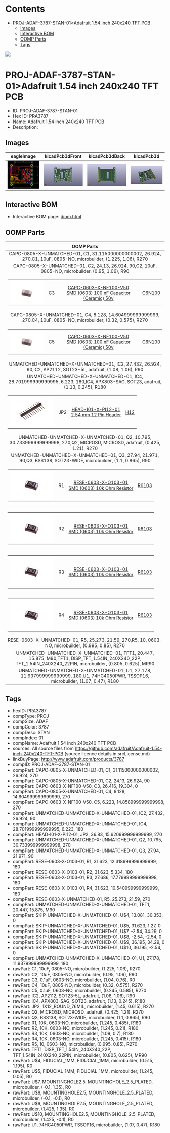 



Contents
========

* [PROJ-ADAF-3787-STAN-01>Adafruit 1.54 inch 240x240 TFT PCB](#proj-adaf-3787-stan-01adafruit-154-inch-240x240-tft-pcb)
	* [Images](#images)
	* [Interactive BOM](#interactive-bom)
	* [OOMP Parts](#oomp-parts)
	* [Tags](#tags)
  
![][im]
# PROJ-ADAF-3787-STAN-01>Adafruit 1.54 inch 240x240 TFT PCB

- ID: PROJ-ADAF-3787-STAN-01
- Hex ID: PRA3787
- Name: Adafruit 1.54 inch 240x240 TFT PCB
- Description: 

## Images
  
  

|eagleImage|kicadPcb3dFront|kicadPcb3dBack|kicadPcb3d|
| :---: | :---: | :---: | :---: |
|[![eagleImage](eagleImage_140.png)](eagleImage_600.png)|[![kicadPcb3dFront](kicadPcb3dFront_140.png)](kicadPcb3dFront_600.png)|[![kicadPcb3dBack](kicadPcb3dBack_140.png)](kicadPcb3dBack_600.png)|[![kicadPcb3d](kicadPcb3d_140.png)](kicadPcb3d_600.png)|

## Interactive BOM

- Interactive BOM page: [ibom.html](kicad/bom/ibom.html)

## OOMP Parts
  

|OOMP Parts|
| :---: |
|CAPC-0805-X-UNMATCHED-01, C1, 31.115000000000002, 26.924, 270,C1, 10uF, 0805-NO, microbuilder, (1.225, 1.06), R270|
|CAPC-0805-X-UNMATCHED-01, C2, 24.13, 26.924, 90,C2, 10uF, 0805-NO, microbuilder, (0.95, 1.06), R90|
|<table><tr><td>![CAPC-0603-X-NF100-V50](https://raw.githubusercontent.com/oomlout/oomlout_OOMP_parts/main/CAPC-0603-X-NF100-V50/image_140.jpg)</td><td> C3</td><td>[CAPC-0603-X-NF100-V50<br>SMD (0603) 100 nF Capacitor (Ceramic) 50v](https://github.com/oomlout/oomlout_OOMP_parts/tree/main/CAPC-0603-X-NF100-V50/)</td><td>[C6N100](https://github.com/oomlout/oomlout_OOMP_parts/tree/main/CAPC-0603-X-NF100-V50/)</td></tr></table>|
|CAPC-0805-X-UNMATCHED-01, C4, 8.128, 14.604999999999999, 270,C4, 10uF, 0805-NO, microbuilder, (0.32, 0.575), R270|
|<table><tr><td>![CAPC-0603-X-NF100-V50](https://raw.githubusercontent.com/oomlout/oomlout_OOMP_parts/main/CAPC-0603-X-NF100-V50/image_140.jpg)</td><td> C5</td><td>[CAPC-0603-X-NF100-V50<br>SMD (0603) 100 nF Capacitor (Ceramic) 50v](https://github.com/oomlout/oomlout_OOMP_parts/tree/main/CAPC-0603-X-NF100-V50/)</td><td>[C6N100](https://github.com/oomlout/oomlout_OOMP_parts/tree/main/CAPC-0603-X-NF100-V50/)</td></tr></table>|
|UNMATCHED-UNMATCHED-X-UNMATCHED-01, IC2, 27.432, 26.924, 90,IC2, AP2112, SOT23-5L, adafruit, (1.08, 1.06), R90|
|UNMATCHED-UNMATCHED-X-UNMATCHED-01, IC4, 28.701999999999995, 6.223, 180,IC4, APX803-SAG, SOT23, adafruit, (1.13, 0.245), R180|
|<table><tr><td>![HEAD-I01-X-PI12-01](https://raw.githubusercontent.com/oomlout/oomlout_OOMP_parts/main/HEAD-I01-X-PI12-01/image_140.jpg)</td><td> JP2</td><td>[HEAD-I01-X-PI12-01<br>2.54 mm 12 Pin Header](https://github.com/oomlout/oomlout_OOMP_parts/tree/main/HEAD-I01-X-PI12-01/)</td><td>[H12](https://github.com/oomlout/oomlout_OOMP_parts/tree/main/HEAD-I01-X-PI12-01/)</td></tr></table>|
|UNMATCHED-UNMATCHED-X-UNMATCHED-01, Q2, 10.795, 30.733999999999998, 270,Q2, MICROSD, MICROSD, adafruit, (0.425, 1.21), R270|
|UNMATCHED-UNMATCHED-X-UNMATCHED-01, Q3, 27.94, 21.971, 90,Q3, BSS138, SOT23-WIDE, microbuilder, (1.1, 0.865), R90|
|<table><tr><td>![RESE-0603-X-O103-01](https://raw.githubusercontent.com/oomlout/oomlout_OOMP_parts/main/RESE-0603-X-O103-01/image_140.jpg)</td><td> R1</td><td>[RESE-0603-X-O103-01<br>SMD (0603) 10k Ohm Resistor](https://github.com/oomlout/oomlout_OOMP_parts/tree/main/RESE-0603-X-O103-01/)</td><td>[R6103](https://github.com/oomlout/oomlout_OOMP_parts/tree/main/RESE-0603-X-O103-01/)</td></tr></table>|
|<table><tr><td>![RESE-0603-X-O103-01](https://raw.githubusercontent.com/oomlout/oomlout_OOMP_parts/main/RESE-0603-X-O103-01/image_140.jpg)</td><td> R2</td><td>[RESE-0603-X-O103-01<br>SMD (0603) 10k Ohm Resistor](https://github.com/oomlout/oomlout_OOMP_parts/tree/main/RESE-0603-X-O103-01/)</td><td>[R6103](https://github.com/oomlout/oomlout_OOMP_parts/tree/main/RESE-0603-X-O103-01/)</td></tr></table>|
|<table><tr><td>![RESE-0603-X-O103-01](https://raw.githubusercontent.com/oomlout/oomlout_OOMP_parts/main/RESE-0603-X-O103-01/image_140.jpg)</td><td> R3</td><td>[RESE-0603-X-O103-01<br>SMD (0603) 10k Ohm Resistor](https://github.com/oomlout/oomlout_OOMP_parts/tree/main/RESE-0603-X-O103-01/)</td><td>[R6103](https://github.com/oomlout/oomlout_OOMP_parts/tree/main/RESE-0603-X-O103-01/)</td></tr></table>|
|<table><tr><td>![RESE-0603-X-O103-01](https://raw.githubusercontent.com/oomlout/oomlout_OOMP_parts/main/RESE-0603-X-O103-01/image_140.jpg)</td><td> R4</td><td>[RESE-0603-X-O103-01<br>SMD (0603) 10k Ohm Resistor](https://github.com/oomlout/oomlout_OOMP_parts/tree/main/RESE-0603-X-O103-01/)</td><td>[R6103](https://github.com/oomlout/oomlout_OOMP_parts/tree/main/RESE-0603-X-O103-01/)</td></tr></table>|
|RESE-0603-X-UNMATCHED-01, R5, 25.273, 21.59, 270,R5, 10, 0603-NO, microbuilder, (0.995, 0.85), R270|
|UNMATCHED-UNMATCHED-X-UNMATCHED-01, TFT1, 20.447, 15.875, M90,TFT1, DISP_TFT_1.54IN_240X240_22P, TFT_1.54IN_240X240_22PIN, microbuilder, (0.805, 0.625), MR90|
|UNMATCHED-UNMATCHED-X-UNMATCHED-01, U1, 27.178, 11.937999999999999, 180,U1, 74HC4050PWR, TSSOP16, microbuilder, (1.07, 0.47), R180|

## Tags

- hexID: PRA3787
- oompType: PROJ
- oompSize: ADAF
- oompColor: 3787
- oompDesc: STAN
- oompIndex: 01
- oompName: Adafruit 1.54 inch 240x240 TFT PCB
- sources: All source files from https://github.com/adafruit/Adafruit-1.54-inch-240x240-TFT-PCB (source licence details in srcLicense.md)
- linkBuyPage: http://www.adafruit.com/products/3787
- oompID: PROJ-ADAF-3787-STAN-01
- oompPart: CAPC-0805-X-UNMATCHED-01, C1, 31.115000000000002, 26.924, 270
- oompPart: CAPC-0805-X-UNMATCHED-01, C2, 24.13, 26.924, 90
- oompPart: CAPC-0603-X-NF100-V50, C3, 26.416, 19.304, 0
- oompPart: CAPC-0805-X-UNMATCHED-01, C4, 8.128, 14.604999999999999, 270
- oompPart: CAPC-0603-X-NF100-V50, C5, 6.223, 14.858999999999998, 270
- oompPart: UNMATCHED-UNMATCHED-X-UNMATCHED-01, IC2, 27.432, 26.924, 90
- oompPart: UNMATCHED-UNMATCHED-X-UNMATCHED-01, IC4, 28.701999999999995, 6.223, 180
- oompPart: HEAD-I01-X-PI12-01, JP2, 36.83, 15.620999999999999, 270
- oompPart: UNMATCHED-UNMATCHED-X-UNMATCHED-01, Q2, 10.795, 30.733999999999998, 270
- oompPart: UNMATCHED-UNMATCHED-X-UNMATCHED-01, Q3, 27.94, 21.971, 90
- oompPart: RESE-0603-X-O103-01, R1, 31.623, 12.318999999999999, 180
- oompPart: RESE-0603-X-O103-01, R2, 31.623, 5.334, 180
- oompPart: RESE-0603-X-O103-01, R3, 27.686, 17.779999999999998, 180
- oompPart: RESE-0603-X-O103-01, R4, 31.623, 10.540999999999999, 180
- oompPart: RESE-0603-X-UNMATCHED-01, R5, 25.273, 21.59, 270
- oompPart: UNMATCHED-UNMATCHED-X-UNMATCHED-01, TFT1, 20.447, 15.875, M90
- oompPart: SKIP-UNMATCHED-X-UNMATCHED-01, U$4, 13.081, 30.353, 0
- oompPart: SKIP-UNMATCHED-X-UNMATCHED-01, U$5, 31.623, 1.27, 0
- oompPart: SKIP-UNMATCHED-X-UNMATCHED-01, U$7, -2.54, 34.29, 0
- oompPart: SKIP-UNMATCHED-X-UNMATCHED-01, U$8, -2.54, -2.54, 0
- oompPart: SKIP-UNMATCHED-X-UNMATCHED-01, U$9, 36.195, 34.29, 0
- oompPart: SKIP-UNMATCHED-X-UNMATCHED-01, U$10, 36.195, -2.54, 0
- oompPart: UNMATCHED-UNMATCHED-X-UNMATCHED-01, U1, 27.178, 11.937999999999999, 180
- rawPart: C1, 10uF, 0805-NO, microbuilder, (1.225, 1.06), R270
- rawPart: C2, 10uF, 0805-NO, microbuilder, (0.95, 1.06), R90
- rawPart: C3, 0.1uF, 0603-NO, microbuilder, (1.04, 0.76), R0
- rawPart: C4, 10uF, 0805-NO, microbuilder, (0.32, 0.575), R270
- rawPart: C5, 0.1uF, 0603-NO, microbuilder, (0.245, 0.585), R270
- rawPart: IC2, AP2112, SOT23-5L, adafruit, (1.08, 1.06), R90
- rawPart: IC4, APX803-SAG, SOT23, adafruit, (1.13, 0.245), R180
- rawPart: JP2, 1X12_ROUND_76MIL, microbuilder, (1.45, 0.615), R270
- rawPart: Q2, MICROSD, MICROSD, adafruit, (0.425, 1.21), R270
- rawPart: Q3, BSS138, SOT23-WIDE, microbuilder, (1.1, 0.865), R90
- rawPart: R1, 10K, 0603-NO, microbuilder, (1.245, 0.485), R180
- rawPart: R2, 10K, 0603-NO, microbuilder, (1.245, 0.21), R180
- rawPart: R3, 10K, 0603-NO, microbuilder, (1.09, 0.7), R180
- rawPart: R4, 10K, 0603-NO, microbuilder, (1.245, 0.415), R180
- rawPart: R5, 10, 0603-NO, microbuilder, (0.995, 0.85), R270
- rawPart: TFT1, DISP_TFT_1.54IN_240X240_22P, TFT_1.54IN_240X240_22PIN, microbuilder, (0.805, 0.625), MR90
- rawPart: U$4, FIDUCIAL_1MM, FIDUCIAL_1MM, microbuilder, (0.515, 1.195), R0
- rawPart: U$5, FIDUCIAL_1MM, FIDUCIAL_1MM, microbuilder, (1.245, 0.05), R0
- rawPart: U$7, MOUNTINGHOLE2.5, MOUNTINGHOLE_2.5_PLATED, microbuilder, (-0.1, 1.35), R0
- rawPart: U$8, MOUNTINGHOLE2.5, MOUNTINGHOLE_2.5_PLATED, microbuilder, (-0.1, -0.1), R0
- rawPart: U$9, MOUNTINGHOLE2.5, MOUNTINGHOLE_2.5_PLATED, microbuilder, (1.425, 1.35), R0
- rawPart: U$10, MOUNTINGHOLE2.5, MOUNTINGHOLE_2.5_PLATED, microbuilder, (1.425, -0.1), R0
- rawPart: U1, 74HC4050PWR, TSSOP16, microbuilder, (1.07, 0.47), R180



[im]: kicadPcb3d_450.png
